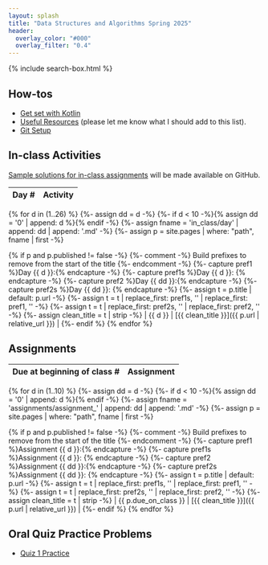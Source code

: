 ```yaml
---
layout: splash
title: "Data Structures and Algorithms Spring 2025"
header:
  overlay_color: "#000"
  overlay_filter: "0.4"
---
```


{% include search-box.html %}

## How-tos


* [Get set with Kotlin](how_to/setting_up_kotlin)
* [Useful Resources](how_to/useful_resources) (please let me know what I should add to this list).
* [Git Setup](how_to/git_setup)

## In-class Activities

[Sample solutions for in-class assignments](https://github.com/OlinDSA2025/SampleSolutions) will be made available on GitHub.

| Day # | Activity                                                                      |
|-------|-------------------------------------------------------------------------------|
{% for d in (1..26) %}
{%- assign dd = d -%}
{%- if d < 10 -%}{% assign dd = '0' | append: d %}{% endif -%}
{%- assign fname = 'in_class/day' | append: dd | append: '.md' -%}
{%- assign p = site.pages | where: "path", fname | first -%}

{% if p and p.published != false -%}
{%- comment -%} Build prefixes to remove from the start of the title {%- endcomment -%}
{%- capture pref1 %}Day {{ d }}:{% endcapture -%}
{%- capture pref1s %}Day {{ d }}: {% endcapture -%}
{%- capture pref2 %}Day {{ dd }}:{% endcapture -%}
{%- capture pref2s %}Day {{ dd }}: {% endcapture -%}
{%- assign t = p.title | default: p.url -%}
{%- assign t = t | replace_first: pref1s, '' | replace_first: pref1, '' -%}
{%- assign t = t | replace_first: pref2s, '' | replace_first: pref2, '' -%}
{%- assign clean_title = t | strip -%}
| {{ d }} | [{{ clean_title }}]({{ p.url | relative_url }}) |
{%- endif %}
{% endfor %}

##  Assignments

| Due at beginning of class # | Assignment |
|-------|------------|
{% for d in (1..10) %}
{%- assign dd = d -%}
{%- if d < 10 -%}{% assign dd = '0' | append: d %}{% endif -%}
{%- assign fname = 'assignments/assignment_' | append: dd | append: '.md' -%}
{%- assign p = site.pages | where: "path", fname | first -%}

{% if p and p.published != false -%}
{%- comment -%} Build prefixes to remove from the start of the title {%- endcomment -%}
{%- capture pref1 %}Assignment {{ d }}:{% endcapture -%}
{%- capture pref1s %}Assignment {{ d }}: {% endcapture -%}
{%- capture pref2 %}Assignment {{ dd }}:{% endcapture -%}
{%- capture pref2s %}Assignment {{ dd }}: {% endcapture -%}
{%- assign t = p.title | default: p.url -%}
{%- assign t = t | replace_first: pref1s, '' | replace_first: pref1, '' -%}
{%- assign t = t | replace_first: pref2s, '' | replace_first: pref2, '' -%}
{%- assign clean_title = t | strip -%}
| {{ p.due_on_class }} | [{{ clean_title }}]({{ p.url | relative_url }}) |
{%- endif %}
{% endfor %}

## Oral Quiz Practice Problems

* [Quiz 1 Practice](assignments/oralquizpractice_01)